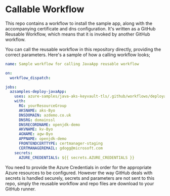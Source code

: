 # Callable Workflow

This repo contains a workflow to install the sample app, along with the accompanying certificate and dns configuration.
It's written as a GitHub Reusable Workflow, which means that it is invoked by another GitHub workflow.

You can call the reusable workflow in this repository directly, providing the correct parameters. Here's a sample of how a calling workflow looks;

```yaml
name: Sample workflow for calling JavaApp reusable workflow

on:
  workflow_dispatch:

jobs:
  azsamples-deploy-javaApp:
    uses: azure-samples/java-aks-keyvault-tls/.github/workflows/deployapp.yml@gb-workflow
    with:
      RG: yourResourceGroup
      AKSNAME: aks-Byo
      DNSDOMAIN: azdemo.co.uk
      DNSRG: domainssl
      DNSRECORDNAME: openjdk-demo
      AKVNAME: kv-Byo
      AGNAME: agw-Byo
      APPNAME: openjdk-demo
      FRONTENDCERTTYPE: certmanager-staging
      CERTMANAGEREMAIL: gdogg@microsoft.com
    secrets:
      AZURE_CREDENTIALS: ${{ secrets.AZURE_CREDENTIALS }}
```

You need to provide the Azure Credentials in order for the appropriate Azure resources to be configured. However the way GitHub deals with secrets is handled securely, secrets and parameters are not sent to this repo, simply the reusable workflow and repo files are download to your GitHub runner.